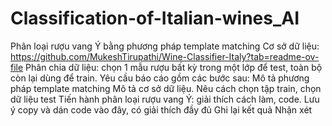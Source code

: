 # Classification-of-Italian-wines_AI
Phân loại rượu vang Ý bằng phương pháp template matching Cơ sở dữ liệu: https://github.com/MukeshTirupathi/Wine-Classifier-Italy?tab=readme-ov-file
Phân chia dữ liệu: chọn 1 mẫu rượu bất kỳ trong một lớp để test, toàn bộ còn lại dùng để train.
Yêu cầu báo cáo gồm các bước sau:
Mô tả phương pháp template matching
Mô tả cơ sở dữ liệu. Nêu cách chọn tập train, chọn dữ liệu test
Tiến hành phân loại rượu vang Ý: giải thích cách làm, code. Lưu ý copy và dán code vào đây, có giải thích đầy đủ
Ghi lại kết quả
Nhận xét
